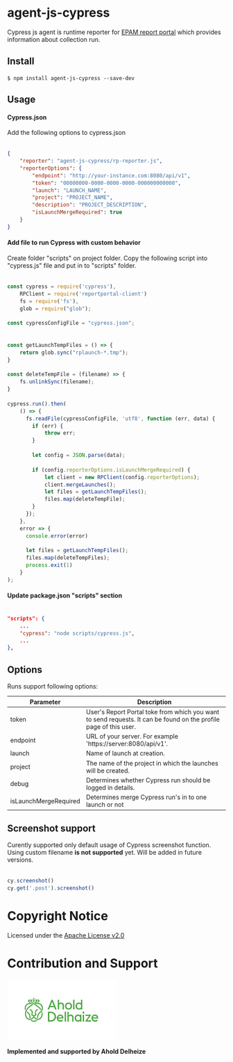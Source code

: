 # agent-js-cypress

Cypress js agent is runtime reporter for [EPAM report portal](https://github.com/reportportal/reportportal) which provides information about collection run.

## Install


```console
$ npm install agent-js-cypress --save-dev
```

## Usage


#### Cypress.json

Add the following options to cypress.json


```json

{
    "reporter": "agent-js-cypress/rp-reporter.js",
    "reporterOptions": {
        "endpoint": "http://your-instance.com:8080/api/v1",
        "token": "00000000-0000-0000-0000-000000000000",
        "launch": "LAUNCH_NAME",
        "project": "PROJECT_NAME",
        "description": "PROJECT_DESCRIPTION",
        "isLaunchMergeRequired": true
    }
}

```


#### Add file to run Cypress with custom behavior

Create folder "scripts" on project folder. Copy the following script into "cypress.js" file and put in to "scripts"
folder.

```javascript

const cypress = require('cypress'),
    RPClient = require('reportportal-client')
    fs = require('fs'),
    glob = require("glob");

const cypressConfigFile = "cypress.json";


const getLaunchTempFiles = () => {
    return glob.sync("rplaunch-*.tmp");
}

const deleteTempFile = (filename) => {
    fs.unlinkSync(filename);
}

cypress.run().then(
    () => {
      fs.readFile(cypressConfigFile, 'utf8', function (err, data) {
        if (err) {
            throw err;
        }

        let config = JSON.parse(data);
            
        if (config.reporterOptions.isLaunchMergeRequired) {
            let client = new RPClient(config.reporterOptions);
            client.mergeLaunches();
            let files = getLaunchTempFiles();
            files.map(deleteTempFile);
        }
      });
    },
    error => {
      console.error(error)
      
      let files = getLaunchTempFiles();
      files.map(deleteTempFiles);
      process.exit(1)
    }
);

```

#### Update package.json "scripts" section

```json

"scripts": {
    ...
    "cypress": "node scripts/cypress.js",
    ...
},

```

## Options

Runs support following options:

| Parameter | Description                                                                                                       |
| --------- | ----------------------------------------------------------------------------------------------------------------- |
| token     | User's Report Portal toke from which you want to send requests. It can be found on the profile page of this user. |
| endpoint  | URL of your server. For example 'https://server:8080/api/v1'.                                                     |
| launch    | Name of launch at creation.                                                                                       |
| project   | The name of the project in which the launches will be created.                                                    |
| debug     | Determines whether Cypress run should be logged in details.                                                      |
| isLaunchMergeRequired     | Determines merge Cypress run's in to one launch or not                                                      |

## Screenshot support

Curently supported only default usage of Cypress screenshot function. Using custom filename **is not supported** yet. Will be added in future versions. 

```javascript

cy.screenshot()
cy.get('.post').screenshot()

```

# Copyright Notice

Licensed under the [Apache License v2.0](LICENSE)

# Contribution and Support

<img src="img/ahold-delhaize-logo-green.jpg" width="250">

**Implemented and supported by Ahold Delheize**
